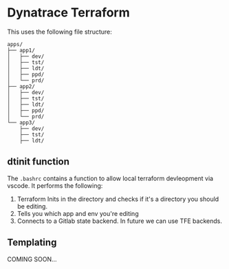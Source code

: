 # Dynatrace Terraform

This uses the following file structure:
```
apps/
├── app1/
│   ├── dev/
│   ├── tst/
│   ├── ldt/
│   ├── ppd/
│   └── prd/
├── app2/
│   ├── dev/
│   ├── tst/
│   ├── ldt/
│   ├── ppd/
│   └── prd/
└── app3/
    ├── dev/
    ├── tst/
    ├── ldt/
```

## dtinit function
The `.bashrc` contains a function to allow local terraform devleopment via vscode.
It performs the following:
1. Terraform Inits in the directory and checks if it's a directory you should be editing.
2. Tells you which app and env you're editing
3. Connects to a Gitlab state backend. In future we can use TFE backends.

## Templating
COMING SOON...


    
